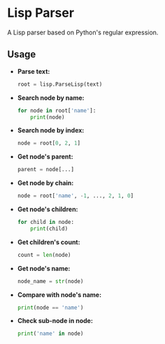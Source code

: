 # Lisp Parser

A Lisp parser based on Python's regular expression.


## Usage

- **Parse text:**

    ```python
    root = lisp.ParseLisp(text)
    ```

- **Search node by name:**

    ```python
    for node in root['name']:
        print(node)
    ```

- **Search node by index:**

    ```python
    node = root[0, 2, 1]
    ```

- **Get node's parent:**

    ```python
    parent = node[...]
    ```

- **Get node by chain:**

    ```python
    node = root['name', -1, ..., 2, 1, 0]
    ```

- **Get node's children:**

    ```python
    for child in node:
        print(child)
    ```

- **Get children's count:**

    ```python
    count = len(node)
    ```

- **Get node's name:**

    ```python
    node_name = str(node)
    ```
    
- **Compare with node's name:**

    ```python
    print(node == 'name')
    ```

- **Check sub-node in node:**

    ```python
    print('name' in node)
    ```
